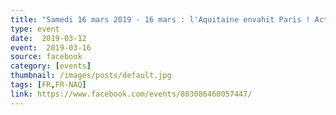 ```yaml
---
title: "Samedi 16 mars 2019 - 16 mars : l'Aquitaine envahit Paris ! Acte 18"
type: event
date:  2019-03-12
event:  2019-03-16
source: facebook
category: [events]
thumbnail: /images/posts/default.jpg
tags: [FR,FR-NAQ]
link: https://www.facebook.com/events/803086460057447/
---
```

